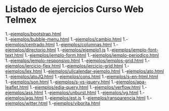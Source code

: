 # Listado de ejercicios Curso Web Telmex


1.-[ejemplos/bootstrap.html]()      
1.-[ejemplos/bubble-menu.html]()
1.-[ejemplos/cambio.html]()
1.-[ejemplos/centrado.html]()
1.-[ejemplos/columnas.html]()
1.-[ejemplos/directorio.html]()
1.-[ejemplos/ejemplo1.js]()
1.-[ejemplos/jemplo-font-text.html]()
1.-[ejemplos/jemplo-form.html]()
1.-[ejemplos/jemplo-periodico.html]()
1.-[ejemplos/jemplo-responsivo.html]()
1.-[ejemplos/jemplos-grid.html]()
1.-[ejemplos/jercicio-flex.html]()
1.-[ejemplos/jercicio-grid.html]()
1.-[ejemplos/lex.html]()
1.-[ejemplos/ullcalendar-ejemplo.html]()
1.-[ejemplos/ato.html]()
1.-[ejemplos/atoJQ.html]()
1.-[ejemplos/cons.html]()
1.-[ejemplos/s-en-html.html]()
1.-[ejemplos/son.html]()
1.-[ejemplos/s-vs-jquery.html]()
1.-[ejemplos/apa-leaflet.html]()
1.-[ejemplos/edia-query.html]()
1.-[ejemplos/verflow.html]()
1.-[ejemplos/ass.html]()
1.-[ejemplos/unburst.html]()
1.-[ejemplos/vg.html]()
1.-[ejemplos/ags.html]()
1.-[ejemplos/est.js]()
1.-[ejemplos/ransparencia.html]()
1.-[ejemplos/witter.html]()
1.-[ejemplos/viborita.html]()
